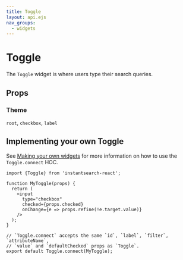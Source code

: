 ```yaml
---
title: Toggle
layout: api.ejs
nav_groups:
  - widgets
---
```


# Toggle

The `Toggle` widget is where users type their search queries.

## Props

<!-- props default ./index.js -->

### Theme

`root`, `checkbox`, `label`

## Implementing your own Toggle

See [Making your own widgets](../Customization.md) for more information on how to use the `Toggle.connect` HOC.

```
import {Toggle} from 'instantsearch-react';

function MyToggle(props) {
  return (
    <input
      type="checkbox"
      checked={props.checked}
      onChange={e => props.refine(!e.target.value)}
    />
  );
}

// `Toggle.connect` accepts the same `id`, `label`, `filter`, `attributeName`,
// `value` and `defaultChecked` props as `Toggle`.
export default Toggle.connect(MyToggle);
```
